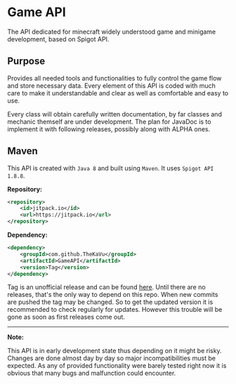 # Game API
The API dedicated for minecraft widely understood game and minigame development, based on Spigot API.

## Purpose
Provides all needed tools and functionalities to fully control the game flow and store necessary data. Every element of this API is coded with much care to make it understandable and clear as well as comfortable and easy to use.

Every class will obtain carefully written documentation, by far classes and mechanic themself are under development. The plan for JavaDoc is to implement it with following releases, possibly along with ALPHA ones.

## Maven
This API is created with `Java 8` and built using `Maven`. It uses `Spigot API 1.8.8`.

**Repository:**

```xml
<repository>
    <id>jitpack.io</id>
    <url>https://jitpack.io</url>
</repository>
```

**Dependency:**

```xml
<dependency>
    <groupId>com.github.TheKaVu</groupId>
    <artifactId>GameAPI</artifactId>
    <version>Tag</version>
</dependency>
```

Tag is an unofficial release and can be found [here](https://jitpack.io/#TheKaVu/GameAPI/). Until there are no releases, that's the only way to depend on this repo. When new commits are pushed the tag may be changed. So to get the updated version it is recommended to check regularly for updates. However this trouble will be gone as soon as first releases come out.
***
**Note:** 

This API is in early development state thus depending on it might be risky. Changes are done almost day by day so major incompatibilities must be expected.
As any of provided functionality were barely tested right now it is obvious that many bugs and malfunction could encounter.
